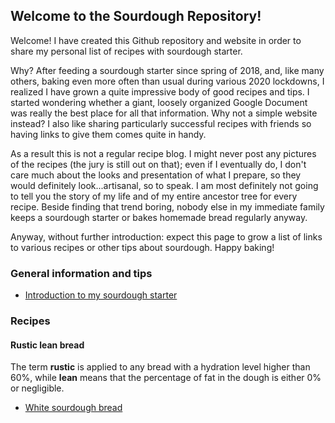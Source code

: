 ## Welcome to the Sourdough Repository!

Welcome! I have created this Github repository and website in order to share my personal list of recipes with sourdough starter.

Why? After feeding a sourdough starter since spring of 2018, and, like many others, baking even more often than usual during various 2020 lockdowns, I realized I have grown a quite impressive body of good recipes and tips. I started wondering whether a giant, loosely organized Google Document was really the best place for all that information. Why not a simple website instead? I also like sharing particularly successful recipes with friends so having links to give them comes quite in handy.

As a result this is not a regular recipe blog. I might never post any pictures of the recipes (the jury is still out on that); even if I eventually do, I don't care much about the looks and presentation of what I prepare, so they would definitely look...artisanal, so to speak. I am most definitely not going to tell you the story of my life and of my entire ancestor tree for every recipe. Beside finding that trend boring, nobody else in my immediate family keeps a sourdough starter or bakes homemade bread regularly anyway.

Anyway, without further introduction: expect this page to grow a list of links to various recipes or other tips about sourdough. Happy baking!

### General information and tips

- [Introduction to my sourdough starter](2020-01-01-sourdough-base.md)

### Recipes

#### Rustic lean bread

The term **rustic** is applied to any bread with a hydration level higher than 60%, while **lean** means that the percentage of fat in the dough is either 0% or negligible.

- [White sourdough bread](2020-01-05-sourdough-bread.md)
